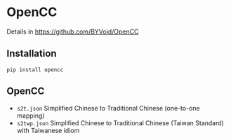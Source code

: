 # OpenCC 

Details in https://github.com/BYVoid/OpenCC

## Installation

`pip install opencc`

## OpenCC

* `s2t.json` Simplified Chinese to Traditional Chinese  (one-to-one mapping)
* `s2twp.json` Simplified Chinese to Traditional Chinese (Taiwan Standard) with Taiwanese idiom